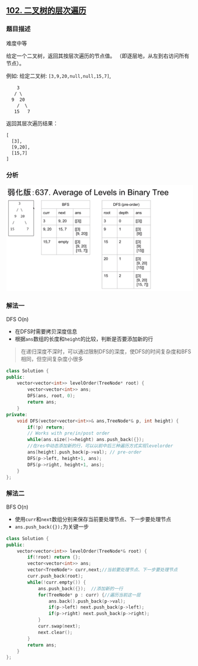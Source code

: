 ## [102. 二叉树的层次遍历](https://leetcode-cn.com/problems/binary-tree-level-order-traversal/)

### 题目描述

难度中等

给定一个二叉树，返回其按层次遍历的节点值。 （即逐层地，从左到右访问所有节点）。

例如:
给定二叉树: `[3,9,20,null,null,15,7]`,

```
    3
   / \
  9  20
    /  \
   15   7
```

返回其层次遍历结果：

```
[
  [3],
  [9,20],
  [15,7]
]
```

### 分析

![image-20200223102614835](../images/image-20200223102614835.png)

### 解法一

DFS O(n)

- 在DFS时需要拷贝深度信息
- 根据`ans`数组的长度和`height`的比较，判断是否要添加新的行

> 在递归深度不深时，可以通过限制DFS的深度，使DFS的时间复杂度和BFS相同，但空间复杂度小很多

```c++
class Solution {
public:
    vector<vector<int>> levelOrder(TreeNode* root) {
        vector<vector<int>> ans;
        DFS(ans, root, 0);
        return ans;
    }
private:
    void DFS(vector<vector<int>>& ans,TreeNode*& p, int height) {
        if(!p) return;
        // Works with pre/in/post order
        while(ans.size()<=height) ans.push_back({});
        //在res中动态添加新的行，可以以前中后三种遍历方式实现levelorder
        ans[height].push_back(p->val); // pre-order
        DFS(p->left, height+1, ans);        
        DFS(p->right, height+1, ans);   
    }
};
```



### 解法二

BFS O(n)

- 使用`curr`和`next`数组分别来保存当前要处理节点、下一步要处理节点
- `ans.push_back({});`为关键一步

```c++
class Solution {
public:
    vector<vector<int>> levelOrder(TreeNode*& root) {
        if(!root) return {};
        vector<vector<int>> ans;
        vector<TreeNode*> curr,next;//当前要处理节点、下一步要处理节点
        curr.push_back(root);
        while(!curr.empty()) {
            ans.push_back({});	//添加新的一行
            for(TreeNode* p : curr) {//遍历当前这一层
                ans.back().push_back(p->val);
                if(p->left) next.push_back(p->left);
                if(p->right) next.push_back(p->right);
            }
            curr.swap(next);
            next.clear();
        }
        return ans;
    }
};
```

